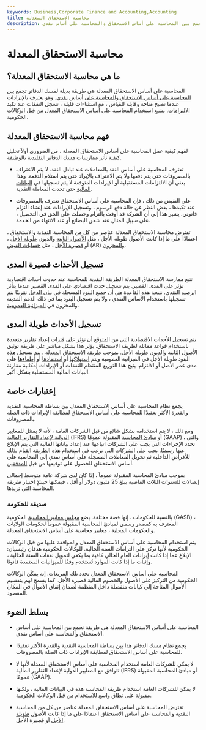 ```yaml
---
keywords: Business,Corporate Finance and Accounting,Accounting
title: محاسبة الاستحقاق المعدلة
description: المحاسبة على أساس الاستحقاق المعدلة هي طريقة مسك الدفاتر شائعة الاستخدام من قبل الوكالات الحكومية التي تجمع بين المحاسبة على أساس الاستحقاق والمحاسبة على أساس نقدي.
---
```


# محاسبة الاستحقاق المعدلة
## ما هي محاسبة الاستحقاق المعدلة؟

المحاسبة على أساس الاستحقاق المعدلة هي طريقة بديلة لمسك الدفاتر تجمع بين [المحاسبة على أساس الاستحقاق والمحاسبة على](/accrualaccounting) أساس [نقدي](/cashbasis). وهو يعترف بالإيرادات عندما تصبح متاحة وقابلة للقياس ، مع استثناءات قليلة ، تسجل النفقات عند تكبد [الالتزامات](/liability). يشيع استخدام المحاسبة على أساس الاستحقاق المعدل من قبل الوكالات الحكومية.

## فهم محاسبة الاستحقاق المعدلة

لفهم كيفية عمل المحاسبة على أساس الاستحقاق المعدلة ، من الضروري أولاً تحليل كيفية تأثر ممارسات مسك الدفاتر التقليدية بالوظيفة.

- تعترف المحاسبة على أساس النقد بالمعاملات عند تبادل النقد. لا يتم الاعتراف بالمصروفات حتى يتم دفعها ولا يتم الاعتراف بالإيراد حتى يتم استلام الدفعة. وهذا يعني أن الالتزامات المستقبلية أو الإيرادات المتوقعة لا يتم تسجيلها في [البيانات المالية](/financial-statements) حتى تحدث المعاملة النقدية.

- على النقيض من ذلك ، فإن المحاسبة على أساس الاستحقاق تعترف بالمصروفات عند تكبدها ، بغض النظر عن حالة دفع الرسوم ، وتسجيل الإيرادات عند إنشاء التزام قانوني. يشير هذا إلى أن الشركة قد أوفت بالتزام وحصلت على الحق في التحصيل ، على سبيل المثال عند شحن البضائع أو عند الانتهاء من الخدمة.

تقترض محاسبة الاستحقاق المعدلة عناصر من كل من المحاسبة النقدية والاستحقاق ، اعتمادًا على ما إذا كانت الأصول طويلة الأجل ، مثل [الأصول الثابتة](/fixedasset) والديون [طويلة الأجل](/longtermdebt) ، أو [قصيرة الأجل](/currentassets) ، مثل [حسابات القبض](/accountsreceivable) (AR) [والمخزون](/inventory).

## تسجيل الأحداث قصيرة المدى

تتبع ممارسة الاستحقاق المعدلة الطريقة النقدية للمحاسبة عند حدوث أحداث اقتصادية تؤثر على المدى القصير. يتم تسجيل حدث اقتصادي على المدى القصير عندما يتأثر الرصيد النقدي. نتيجة هذه القاعدة هي أن جميع البنود المسجلة في [بيان الدخل](/incomestatement) تقريبًا يتم تسجيلها باستخدام الأساس النقدي ، ولا يتم تسجيل البنود بما في ذلك الذمم المدينة والمخزون في [الميزانية العمومية](/balancesheet).

## تسجيل الأحداث طويلة المدى

يتم تسجيل الأحداث الاقتصادية التي من المتوقع أن تؤثر على فترات إعداد تقارير متعددة باستخدام قواعد مماثلة لطريقة الاستحقاق. يؤثر هذا بشكل مباشر على طريقة توثيق الأصول الثابتة والديون طويلة الأجل. بموجب طريقة الاستحقاق المعدلة ، يتم تسجيل هذه البنود طويلة الأجل في الميزانية العمومية ويتم [استهلاكها](/depreciation) أو [استنفادها](/depletion) أو [إطفاءها](/amortization) على مدى عمر الأصل أو الالتزام. يتيح هذا التوزيع المنتظم للنفقات أو الإيرادات إمكانية مقارنة البيانات المالية المستقبلية بشكل أكبر.

## إعتبارات خاصة

يجمع نظام المحاسبة على أساس الاستحقاق المعدل بين بساطة المحاسبة النقدية والقدرة الأكثر تعقيدًا للمحاسبة على أساس الاستحقاق لمطابقة الإيرادات ذات الصلة بالمصروفات.

ومع ذلك ، لا يتم استخدامه بشكل شائع من قبل الشركات العامة ، لأنه لا يمتثل للمعايير [الدولية لإعداد التقارير المالية](/ifrs) (IFRS) أو [مبادئ المحاسبة](/gaap) المقبولة عمومًا (GAAP) ، والتي تحدد الإجراءات التي يجب على الشركات اتباعها عند إعداد بياناتها المالية التي يتم الإبلاغ عنها رسميًا. يجب على الشركات التي ترغب في استخدام هذه الطريقة القيام بذلك للأغراض الداخلية ثم تحويل المعاملات المسجلة على أساس نقدي إلى المحاسبة على أساس الاستحقاق للحصول على توقيعها من قبل [المدققين](/auditor).

بموجب مبادئ المحاسبة المقبولة عموماً ، إذا كان لدى شركة عامة متوسط إجمالي إيصالات للسنوات الثلاث الماضية يبلغ 25 مليون دولار أو أقل ، فيمكنها حينئذٍ اختيار طريقة المحاسبة التي تريدها.

### صديقة للحكومة

بالنسبة للحكومات ، إنها قصة مختلفة. يضع [مجلس معايير المحاسبة](/government-accounting-standards-board-gasb) الحكومية (GASB) ، المعترف به كمصدر رسمي لمبادئ المحاسبة المقبولة عموماً لحكومات الولايات والحكومات المحلية ، معايير محاسبة على أساس الاستحقاق المعدلة.

يتم استخدام المحاسبة على أساس الاستحقاق المعدل والموافقة عليها من قبل الوكالات الحكومية لأنها تركز على التزامات السنة الحالية. للوكالات الحكومية هدفان رئيسيان: الإبلاغ عما إذا كانت إيرادات العام الحالي كافية بما يكفي لتمويل نفقات السنة الحالية ، وإثبات ما إذا كانت الموارد تُستخدم وفقًا للميزانيات المعتمدة قانونًا.

المحاسبة على أساس الاستحقاق المعدل تحدد تلك المربعات. إنه يمكّن الوكالات الحكومية من التركيز على الأصول والخصوم المالية قصيرة الأجل. كما يسمح لهم بتقسيم الأموال المتاحة إلى كيانات منفصلة داخل المنظمة لضمان إنفاق الأموال في المكان المقصود.

## يسلط الضوء

- المحاسبة على أساس الاستحقاق المعدلة هي طريقة تجمع بين المحاسبة على أساس الاستحقاق والمحاسبة على أساس نقدي.

- يجمع نظام مسك الدفاتر هذا بين بساطة المحاسبة النقدية والقدرة الأكثر تعقيدًا للمحاسبة على أساس الاستحقاق لمطابقة الإيرادات ذات الصلة بالمصروفات.

- لا يمكن للشركات العامة استخدام المحاسبة على أساس الاستحقاق المعدلة لأنها لا تتوافق مع المعايير الدولية لإعداد التقارير المالية (IFRS) أو مبادئ المحاسبة المقبولة عمومًا (GAAP).

- لا يمكن للشركات العامة استخدام طريقة المحاسبة هذه في البيانات المالية ، ولكنها مقبولة على نطاق واسع للاستخدام من قبل الوكالات الحكومية.

- تقترض المحاسبة على أساس الاستحقاق المعدلة عناصر من كل من المحاسبة النقدية والمحاسبة على أساس الاستحقاق اعتمادًا على ما إذا كانت الأصول [طويلة الأجل](/longtermassets) أو قصيرة الأجل.

